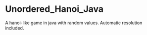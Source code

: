 # Unordered_Hanoi_Java
A hanoi-like game in java with random values. Automatic resolution included.

